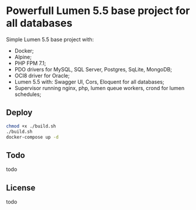# Powerfull Lumen 5.5 base project for all databases

Simple Lumen 5.5 base project with:
- Docker;
- Alpine; 
- PHP FPM 7.1;
- PDO drivers for MySQL, SQL Server, Postgres, SqLite, MongoDB;
- OCI8 driver for Oracle;
- Lumen 5.5 with: Swagger UI, Cors, Eloquent for all databases;
- Supervisor running nginx, php, lumen queue workers, crond for lumen schedules;

## Deploy

```sh
chmod +x ./build.sh
./build.sh
docker-compose up -d
```

## Todo

todo

## License

todo